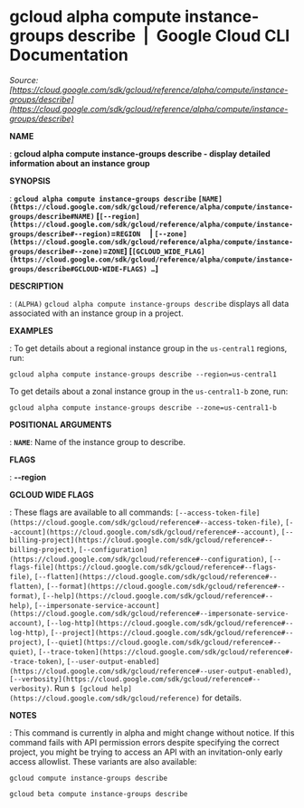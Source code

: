 # gcloud alpha compute instance-groups describe  |  Google Cloud CLI Documentation

*Source: [https://cloud.google.com/sdk/gcloud/reference/alpha/compute/instance-groups/describe](https://cloud.google.com/sdk/gcloud/reference/alpha/compute/instance-groups/describe)*

**NAME**

: **gcloud alpha compute instance-groups describe - display detailed information about an instance group**

**SYNOPSIS**

: **`gcloud alpha compute instance-groups describe` `[NAME](https://cloud.google.com/sdk/gcloud/reference/alpha/compute/instance-groups/describe#NAME)` [`[--region](https://cloud.google.com/sdk/gcloud/reference/alpha/compute/instance-groups/describe#--region)`=`REGION`     | `[--zone](https://cloud.google.com/sdk/gcloud/reference/alpha/compute/instance-groups/describe#--zone)`=`ZONE`] [`[GCLOUD_WIDE_FLAG](https://cloud.google.com/sdk/gcloud/reference/alpha/compute/instance-groups/describe#GCLOUD-WIDE-FLAGS) …`]**

**DESCRIPTION**

: `(ALPHA)` `gcloud alpha compute instance-groups describe`
displays all data associated with an instance group in a project.

**EXAMPLES**

: To get details about a regional instance group in the
``us-central1`` regions, run:

```
gcloud alpha compute instance-groups describe --region=us-central1
```

To get details about a zonal instance group in the
``us-central1-b`` zone, run:

```
gcloud alpha compute instance-groups describe --zone=us-central1-b
```

**POSITIONAL ARGUMENTS**

: **`NAME`**:
Name of the instance group to describe.

**FLAGS**

: **--region**

**GCLOUD WIDE FLAGS**

: These flags are available to all commands: `[--access-token-file](https://cloud.google.com/sdk/gcloud/reference#--access-token-file)`,
`[--account](https://cloud.google.com/sdk/gcloud/reference#--account)`, `[--billing-project](https://cloud.google.com/sdk/gcloud/reference#--billing-project)`,
`[--configuration](https://cloud.google.com/sdk/gcloud/reference#--configuration)`,
`[--flags-file](https://cloud.google.com/sdk/gcloud/reference#--flags-file)`,
`[--flatten](https://cloud.google.com/sdk/gcloud/reference#--flatten)`, `[--format](https://cloud.google.com/sdk/gcloud/reference#--format)`, `[--help](https://cloud.google.com/sdk/gcloud/reference#--help)`, `[--impersonate-service-account](https://cloud.google.com/sdk/gcloud/reference#--impersonate-service-account)`,
`[--log-http](https://cloud.google.com/sdk/gcloud/reference#--log-http)`,
`[--project](https://cloud.google.com/sdk/gcloud/reference#--project)`, `[--quiet](https://cloud.google.com/sdk/gcloud/reference#--quiet)`, `[--trace-token](https://cloud.google.com/sdk/gcloud/reference#--trace-token)`, `[--user-output-enabled](https://cloud.google.com/sdk/gcloud/reference#--user-output-enabled)`,
`[--verbosity](https://cloud.google.com/sdk/gcloud/reference#--verbosity)`.
Run `$ [gcloud help](https://cloud.google.com/sdk/gcloud/reference)` for details.

**NOTES**

: This command is currently in alpha and might change without notice. If this
command fails with API permission errors despite specifying the correct project,
you might be trying to access an API with an invitation-only early access
allowlist. These variants are also available:

```
gcloud compute instance-groups describe
```

```
gcloud beta compute instance-groups describe
```